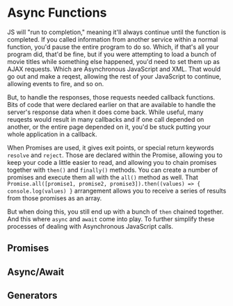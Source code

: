 # Async Functions

JS will "run to completion," meaning it'll always continue until the function is completed. If you called information from another service within a normal function, you'd pause the entire program to do so. Which, if that's all your program did, that'd be fine, but if you were attempting to load a bunch of movie titles while something else happened, you'd need to set them up as AJAX requests. Which are Asynchronous JavaScript and XML. That would go out and make a reqest, allowing the rest of your JavaScript to continue, allowing events to fire, and so on.

But, to handle the responses, those requests needed callback functions. Bits of code that were declared earlier on that are available to handle the server's response data when it does come back. While useful, many reuqests would result in many callbacks and if one call depended on another, or the entire page depended on it, you'd be stuck putting your whole application in a callback.

When Promises are used, it gives exit points, or special return keywords `resolve` and `reject`. Those are declared within the Promise, allowing you to keep your code a little easier to read, and allowing you to chain promises together with `then()` and `finally()` methods. You can create a number of promises and execute them all with the `all()` method as well. That `Promise.all([promise1, promise2, promise3]).then((values) => { console.log(values) }` arrangement allows you to receive a series of results from those promises as an array.

But when doing this, you still end up with a bunch of `then` chained together. And this where `async` and `await` come into play. To further simplify these processes of dealing with Asynchronous JavaScript calls.

## Promises

## Async/Await

## Generators
